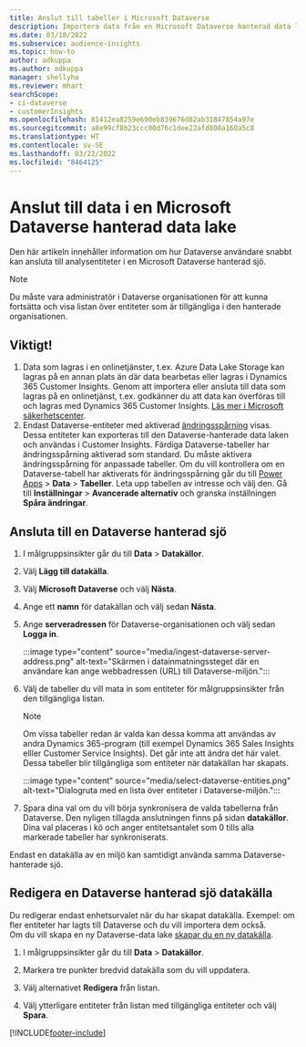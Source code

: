 ```yaml
---
title: Anslut till tabeller i Microsoft Dataverse
description: Importera data från en Microsoft Dataverse hanterad data lake.
ms.date: 03/18/2022
ms.subservice: audience-insights
ms.topic: how-to
author: adkuppa
ms.author: adkuppa
manager: shellyha
ms.reviewer: mhart
searchScope:
- ci-dataverse
- customerInsights
ms.openlocfilehash: 81412ea8259e690eb839676d82ab31847854a97e
ms.sourcegitcommit: a8e99cf8b23ccc00d76c1dee22afd808a160a5c8
ms.translationtype: HT
ms.contentlocale: sv-SE
ms.lasthandoff: 03/22/2022
ms.locfileid: "8464125"
---
```

# <a name="connect-to-data-in-a-microsoft-dataverse-managed-data-lake"></a>Anslut till data i en Microsoft Dataverse hanterad data lake

Den här artikeln innehåller information om hur Dataverse användare snabbt kan ansluta till analysentiteter i en Microsoft Dataverse hanterad sjö. 

> [!NOTE]
> Du måste vara administratör i Dataverse organisationen för att kunna fortsätta och visa listan över entiteter som är tillgängliga i den hanterade organisationen.

## <a name="important-considerations"></a>Viktigt!

1. Data som lagras i en onlinetjänster, t.ex. Azure Data Lake Storage kan lagras på en annan plats än där data bearbetas eller lagras i Dynamics 365 Customer Insights. Genom att importera eller ansluta till data som lagras på en onlinetjänst, t.ex. godkänner du att data kan överföras till och lagras med Dynamics 365 Customer Insights. [Läs mer i Microsoft säkerhetscenter](https://www.microsoft.com/trust-center).
2. Endast Dataverse-entiteter med aktiverad [ändringsspårning](/power-platform/admin/enable-change-tracking-control-data-synchronization) visas. Dessa entiteter kan exporteras till den Dataverse-hanterade data laken och användas i Customer Insights. Färdiga Dataverse-tabeller har ändringsspårning aktiverad som standard. Du måste aktivera ändringsspårning för anpassade tabeller. Om du vill kontrollera om en Dataverse-tabell har aktiverats för ändringsspårning går du till [Power Apps](https://make.powerapps.com) > **Data** > **Tabeller**. Leta upp tabellen av intresse och välj den. Gå till **Inställningar** > **Avancerade alternativ** och granska inställningen **Spåra ändringar**.

## <a name="connect-to-a-dataverse-managed-lake"></a>Ansluta till en Dataverse hanterad sjö

1. I målgruppsinsikter går du till **Data** > **Datakällor**.

2. Välj **Lägg till datakälla**.

3. Välj **Microsoft Dataverse** och välj **Nästa**.

4. Ange ett **namn** för datakällan och välj sedan **Nästa**. 

5. Ange **serveradressen** för Dataverse-organisationen och välj sedan **Logga in**.

   :::image type="content" source="media/ingest-dataverse-server-address.png" alt-text="Skärmen i datainmatningssteget där en användare kan ange webbadressen (URL) till Dataverse-miljön.":::

6. Välj de tabeller du vill mata in som entiteter för målgruppsinsikter från den tillgängliga listan.    

   > [!NOTE]
   > Om vissa tabeller redan är valda kan dessa komma att användas av andra Dynamics 365-program (till exempel Dynamics 365 Sales Insights elller Customer Service Insights). Det går inte att ändra det här valet. Dessa tabeller blir tillgängliga som entiteter när datakällan har skapats.

   :::image type="content" source="media/select-dataverse-entities.png" alt-text="Dialogruta med en lista över entiteter i Dataverse-miljön.":::

7. Spara dina val om du vill börja synkronisera de valda tabellerna från Dataverse. Den nyligen tillagda anslutningen finns på sidan **datakällor**. Dina val placeras i kö och anger entitetsantalet som 0 tills alla markerade tabeller har synkroniserats.

Endast en datakälla av en miljö kan samtidigt använda samma Dataverse-hanterade sjö.

## <a name="edit-a-dataverse-managed-lake-data-source"></a>Redigera en Dataverse hanterad sjö datakälla

Du redigerar endast enhetsurvalet när du har skapat datakälla. Exempel: om fler entiteter har lagts till Dataverse och du vill importera dem också.    
Om du vill skapa en ny Dataverse-data lake [skapar du en ny datakälla](#connect-to-a-dataverse-managed-lake).

1. I målgruppsinsikter går du till **Data** > **Datakällor**.

2. Markera tre punkter bredvid datakälla som du vill uppdatera.

3. Välj alternativet **Redigera** från listan.

4. Välj ytterligare entiteter från listan med tillgängliga entiteter och välj **Spara**.

[!INCLUDE[footer-include](../includes/footer-banner.md)]
